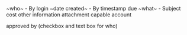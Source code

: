 ~who~ - By login
~date created~ - By timestamp
due
~what~ - Subject 
cost
other information
attachment capable
account

approved by (checkbox and text box for who)

